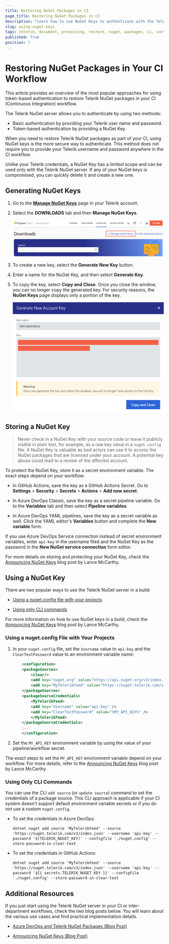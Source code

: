 ```yaml
---
title: Restoring NuGet Packages in CI
page_title: Restoring NuGet Packages in CI 
description: "Learn how to use NuGet Keys to authenticate with the Telerik NuGet server and restore Telerik Document Processing packages in your CI or desktop environment."
slug: using-nuget-keys
tags: telerik, document, processing, restore, nuget, packages, ci, continuous, integration, installation
published: True
position: 7
---
```


# Restoring NuGet Packages in Your CI Workflow

This article provides an overview of the most popular approaches for using token-based authentication to restore Telerik NuGet packages in your CI (Continuous Integration) workflow.

The Telerik NuGet server allows you to authenticate by using two methods:

* Basic authentication by providing your Telerik user name and password.
* Token-based authentication by providing a NuGet Key.

When you need to restore Telerik NuGet packages as part of your CI, using NuGet keys is the more secure way to authenticate. This method does not require you to provide your Telerik username and password anywhere in the CI workflow.

Unlike your Telerik credentials, a NuGet Key has a limited scope and can be used only with the Telerik NuGet server. If any of your NuGet keys is compromised, you can quickly delete it and create a new one.

## Generating NuGet Keys

1. Go to the [**Manage NuGet Keys**](https://www.telerik.com/account/downloads/nuget-keys) page in your Telerik account.

1. Select the **DOWNLOADS** tab and then **Manage NuGet Keys**.

    ![Manage NuGet Keys](images/manage-nuget-keys.png)

1. To create a new key, select the **Generate New Key** button.

1. Enter a name for the NuGet Key, and then select **Generate Key**.

1. To copy the key, select **Copy and Close**. Once you close the window, you can no longer copy the generated key. For security reasons, the **NuGet Keys** page displays only a portion of the key.

    ![Copy Generated NuGet Key](images/copy-nuget-key.png)

## Storing a NuGet Key

> Never check in a NuGet Key with your source code or leave it publicly visible in plain text, for example, as a raw key value in a `nuget.config` file. A NuGet Key is valuable as bad actors can use it to access the NuGet packages that are licensed under your account. A potential key abuse could lead to a review of the affected account.

To protect the NuGet Key, store it as a secret environment variable. The exact steps depend on your workflow:

* In GitHub Actions, save the key as a GitHub Actions Secret. Go to **Settings** > **Security** > **Secrets** > **Actions** > **Add new secret**.

* In Azure DevOps Classic, save the key as a secret pipeline variable. Go to the **Variables** tab and then select **Pipeline variables**.

* In Azure DevOps YAML pipelines, save the key as a secret variable as well. Click the YAML editor's **Variables** button and complete the **New variable** form.

If you use Azure DevOps Service connection instead of secret environment variables, enter `api-key` in the username filed and the NuGet Key as the password in the **New NuGet service connection** form editor.

For more details on storing and protecting your NuGet Key, check the [Announcing NuGet Keys](https://www.telerik.com/blogs/announcing-nuget-keys) blog post by Lance McCarthy.

## Using a NuGet Key

There are two popular ways to use the Telerik NuGet server in a build:

* [Using a nuget.config file with your projects](#using-a-nugetconfig-file-with-your-projects)

* [Using only CLI commands](#using-only-cli-commands)

For more information on how to use NuGet keys in a build, check the [Announcing NuGet Keys](https://www.telerik.com/blogs/announcing-nuget-keys) blog post by Lance McCarthy.

### Using a nuget.config File with Your Projects

1. In your `nuget.config` file, set the `Username` value to `api-key` and the `ClearTextPassword` value to an environment variable name:

    ```xml
        <configuration>
        <packageSources>
            <clear/>
            <add key="nuget.org" value="https://api.nuget.org/v3/index.json" protocolVersion="3" />
            <add key="MyTelerikFeed" value="https://nuget.telerik.com/v3/index.json" protocolVersion="3"/>
        </packageSources>
        <packageSourceCredentials>
            <MyTelerikFeed>
            <add key="Username" value="api-key" />
            <add key="ClearTextPassword" value="%MY_API_KEY%" />
            </MyTelerikFeed>
        </packageSourceCredentials>
        ...
        </configuration>
    ```

1. Set the `MY_API_KEY` environment variable by using the value of your pipeline/workflow secret.

The exact steps to set the `MY_API_KEY` environment variable depend on your workflow. For more details, refer to the [Announcing NuGet Keys](https://www.telerik.com/blogs/announcing-nuget-keys) blog post by Lance McCarthy.

### Using Only CLI Commands

You can use the CLI `add source` (or `update source`) command to set the credentials of a package source. This CLI approach is applicable if your CI system doesn't support default environment variable secrets or if you do not use a custom `nuget.config`.

* To set the credentials in Azure DevOps:

    ```
    dotnet nuget add source 'MyTelerikFeed' --source 'https://nuget.telerik.com/v3/index.json' --username 'api-key' --password '$(TELERIK_NUGET_KEY)' --configfile './nuget.config' --store-password-in-clear-text
    ```

* To set the credentials in GitHub Actions:

    ```
    dotnet nuget add source 'MyTelerikFeed' --source 'https://nuget.telerik.com/v3/index.json' --username 'api-key' --password '${{ secrets.TELERIK_NUGET_KEY }}' --configfile './nuget.config' --store-password-in-clear-text
    ```

## Additional Resources

If you just start using the Telerik NuGet server in your CI or inter-department workflows, check the two blog posts below. You will learn about the various use cases and find practical implementation details.

* [Azure DevOps and Telerik NuGet Packages (Blog Post)](https://www.telerik.com/blogs/azure-devops-and-telerik-nuget-packages)

* [Announcing NuGet Keys (Blog Post)](https://www.telerik.com/blogs/announcing-nuget-keys)
